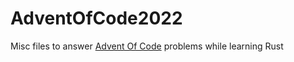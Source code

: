 # AdventOfCode2022
Misc files to answer [Advent Of Code](https://adventofcode.com/) problems while learning Rust 

